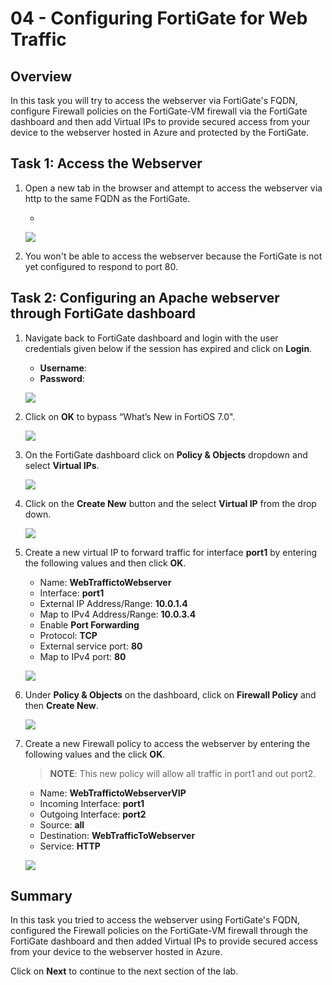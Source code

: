 # 04 - Configuring FortiGate for Web Traffic

## Overview

In this task you will try to access the webserver via FortiGate's FQDN, configure Firewall policies on the FortiGate-VM firewall via the FortiGate dashboard and then add Virtual IPs to provide secured access from your device to the webserver hosted in Azure and protected by the FortiGate.

## Task 1: Access the Webserver

1. Open a new tab in the browser and attempt to access the webserver via http to the same FQDN as the FortiGate.

    * <inject key="ApacheFQDN"></inject>

    ![](../images/image123.png)
    
2. You won't be able to access the webserver because the FortiGate is not yet configured to respond to port 80.

## Task 2: Configuring an Apache webserver through FortiGate dashboard

1. Navigate back to FortiGate dashboard and login with the user credentials given below if the session has expired and click on **Login**.

    * **Username**:  <inject key="AdminUsername"></inject>
    * **Password**:  <inject key="AdminPassword"></inject>

    ![](../images/image_412.png)
    
2. Click on **OK** to bypass “What’s New in FortiOS 7.0".

    ![](../images/image_709.png)

3. On the FortiGate dashboard click on **Policy & Objects** dropdown and select **Virtual IPs**.
    
    ![](../images/image_402.png)
    
2. Click on the  **Create New** button and the select **Virtual IP** from the drop down.

    ![](../images/image_403.png)
    
3. Create a new virtual IP to forward traffic for interface **port1** by entering the following values and then click **OK**.
    
    * Name:  **WebTraffictoWebserver**
    * Interface:  **port1**
    * External IP Address/Range:  **10.0.1.4**
    * Map to IPv4 Address/Range:  **10.0.3.4**
    * Enable **Port Forwarding**
    * Protocol:  **TCP**
    * External service port:  **80**
    * Map to IPv4 port:  **80**

    ![](../images/image_404.png)
    
4. Under **Policy & Objects** on the dashboard, click on **Firewall Policy** and then **Create New**.

    ![](../images/image_406.png)

5. Create a new Firewall policy to access the webserver by entering the following values and the click **OK**. 
    
    >**NOTE**: This new policy will allow all traffic in port1 and out port2.

    * Name:  **WebTraffictoWebserverVIP**
    * Incoming Interface:  **port1**
    * Outgoing Interface:  **port2**
    * Source:  **all**
    * Destination: **WebTrafficToWebserver**
    * Service: **HTTP**
    
    ![](../images/image_409.png)
    
## Summary

In this task you tried to access the webserver using FortiGate's FQDN, configured the Firewall policies on the FortiGate-VM firewall through the FortiGate dashboard and then added Virtual IPs to provide secured access from your device to the webserver hosted in Azure.


Click on **Next** to continue to the next section of the lab.
